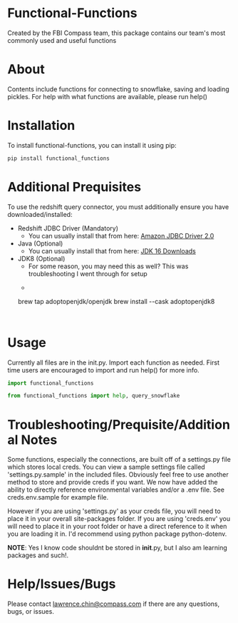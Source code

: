 # Functional-Functions
Created by the FBI Compass team, this package contains our team's most commonly used and useful functions

# About
Contents include functions for connecting to snowflake, saving and loading pickles. For help with what functions are available, please run help()

# Installation
To install functional-functions, you can install it using pip:
````python
pip install functional_functions
````

# Additional Prequisites
To use the redshift query connector, you must additionally ensure you have downloaded/installed:
* Redshift JDBC Driver (Mandatory)
    * You can usually install that from here: [Amazon JDBC Driver 2.0](https://docs.aws.amazon.com/redshift/latest/mgmt/jdbc20-download-driver.html)
* Java (Optional)
    * You can usually install that from here: [JDK 16 Downloads](https://www.oracle.com/java/technologies/javase-jdk16-downloads.html)
* JDK8 (Optional)
    * For some reason, you may need this as well? This was troubleshooting I went through for setup
    * ````python
    brew tap adoptopenjdk/openjdk
    brew install --cask adoptopenjdk8
    ````


# Usage
Currently all files are in the init.py. Import each function as needed. First time users are encouraged to import and run help() for more info.

````python
import functional_functions
````

````python
from functional_functions import help, query_snowflake
````

# Troubleshooting/Prequisite/Additional Notes
Some functions, especially the connections, are built off of a settings.py file which stores local creds. You can view a sample settings file called 'settings.py.sample' in the included files. Obviously feel free to use another method to store and provide creds if you want. We now have added the ability to directly reference environmental variables and/or a .env file. See creds.env.sample for example file.

However if you are using 'settings.py' as your creds file, you will need to place it in your overall site-packages folder. If you are using 'creds.env' you will need to place it in your root folder or have a direct reference to it when you are loading it in. I'd recommend using python package python-dotenv.

**NOTE**: Yes I know code shouldnt be stored in __init__.py, but I also am learning packages and such!.

# Help/Issues/Bugs
Please contact lawrence.chin@compass.com if there are any questions, bugs, or issues.